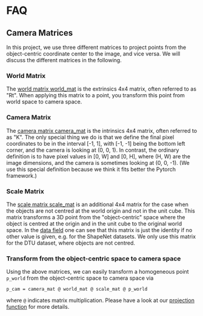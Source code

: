 # FAQ

## Camera Matrices

In this project, we use three different matrices to project points from the object-centric coordinate center to the image, and vice versa.
We will discuss the different matrices in the following.

### World Matrix

The [world matrix world_mat](https://github.com/autonomousvision/differentiable_volumetric_rendering/blob/969b17c641107696629e2c739cd023d61e5770f2/im2mesh/data/fields.py#L304) is the extrinsics 4x4 matrix, often referred to as "Rt". When applying this matrix to a point, you transform this point from world space to camera space.

### Camera Matrix

The [camera matrix camera_mat](https://github.com/autonomousvision/differentiable_volumetric_rendering/blob/969b17c641107696629e2c739cd023d61e5770f2/im2mesh/data/fields.py#L305) is the intrinsics 4x4 matrix, often referred to as "K". The only special thing we do is that we define the final pixel coordinates to be in the interval [-1, 1], with [-1, -1] being the bottom left corner, and the camera is looking at (0, 0, 1). In contrast, the ordinary definition is to have pixel values in [0, W] and [0, H], where (H, W) are the image dimensions, and the camera is sometimes looking at (0, 0, -1). (We use this special definition because we think it fits better the Pytorch framework.)

### Scale Matrix
The [scale matrix scale_mat](https://github.com/autonomousvision/differentiable_volumetric_rendering/blob/969b17c641107696629e2c739cd023d61e5770f2/im2mesh/data/fields.py#L306) is an additional 4x4 matrix for the case when the objects are not centred at the world origin and not in the unit cube. This matrix transforms a 3D point from the "object-centric" space where the object is centred at the origin and in the unit cube to the original world space. In the [data field](https://github.com/autonomousvision/differentiable_volumetric_rendering/blob/969b17c641107696629e2c739cd023d61e5770f2/im2mesh/data/fields.py#L306) one can see that this matrix is just the identity if no other value is given, e.g. for the ShapeNet datasets. We only use this matrix for the DTU dataset, where objects are not centred.

### Transform from the object-centric space to camera space

Using the above matrices, we can easily transform a homogeneous point `p_world` from the object-centric space to camera space via
```
p_cam = camera_mat @ world_mat @ scale_mat @ p_world
```
where `@` indicates matrix multiplication. Please have a look at our [projection function](https://github.com/autonomousvision/differentiable_volumetric_rendering/blob/43194fe8e02349a62bdbb867eefb98ba79bc90eb/im2mesh/common.py#L454) for more details. 
